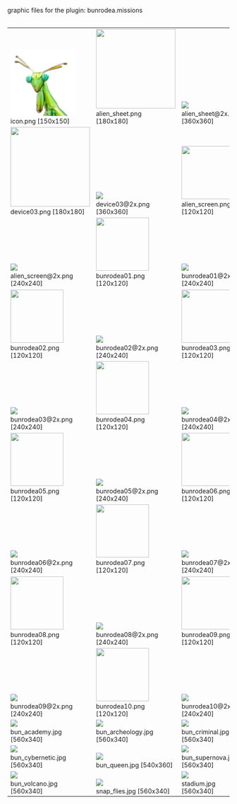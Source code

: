 graphic files for the plugin: bunrodea.missions<br>
<br>
<table>
	<tr valign="bottom">
		<td><a href="https://github.com/zuckung/endless-sky-plugins/blob/main/myplugins/bunrodea.missions/icon.png"><img src="https://raw.githubusercontent.com/zuckung/endless-sky-plugins/refs/heads/main/myplugins/bunrodea.missions/icon.png" width="150" height="150"></a><br>
		icon.png [150x150]</td>
		<td><a href="https://github.com/zuckung/endless-sky-plugins/blob/main/myplugins/bunrodea.missions/images/outfit/alien_sheet.png"><img src="https://raw.githubusercontent.com/zuckung/endless-sky-plugins/refs/heads/main/myplugins/bunrodea.missions/images/outfit/alien_sheet.png" width="180" height="180"></a><br>
		alien_sheet.png [180x180]</td>
		<td><a href="https://github.com/zuckung/endless-sky-plugins/blob/main/myplugins/bunrodea.missions/images/outfit/alien_sheet@2x.png"><img src="https://raw.githubusercontent.com/zuckung/endless-sky-plugins/refs/heads/main/myplugins/bunrodea.missions/images/outfit/alien_sheet@2x.png" height="200"></a><br>
		alien_sheet@2x.png [360x360]</td>
	</tr>
	<tr valign="bottom">
		<td><a href="https://github.com/zuckung/endless-sky-plugins/blob/main/myplugins/bunrodea.missions/images/outfit/device03.png"><img src="https://raw.githubusercontent.com/zuckung/endless-sky-plugins/refs/heads/main/myplugins/bunrodea.missions/images/outfit/device03.png" width="180" height="180"></a><br>
		device03.png [180x180]</td>
		<td><a href="https://github.com/zuckung/endless-sky-plugins/blob/main/myplugins/bunrodea.missions/images/outfit/device03@2x.png"><img src="https://raw.githubusercontent.com/zuckung/endless-sky-plugins/refs/heads/main/myplugins/bunrodea.missions/images/outfit/device03@2x.png" height="200"></a><br>
		device03@2x.png [360x360]</td>
		<td><a href="https://github.com/zuckung/endless-sky-plugins/blob/main/myplugins/bunrodea.missions/images/portrait/alien_screen.png"><img src="https://raw.githubusercontent.com/zuckung/endless-sky-plugins/refs/heads/main/myplugins/bunrodea.missions/images/portrait/alien_screen.png" width="120" height="120"></a><br>
		alien_screen.png [120x120]</td>
	</tr>
	<tr valign="bottom">
		<td><a href="https://github.com/zuckung/endless-sky-plugins/blob/main/myplugins/bunrodea.missions/images/portrait/alien_screen@2x.png"><img src="https://raw.githubusercontent.com/zuckung/endless-sky-plugins/refs/heads/main/myplugins/bunrodea.missions/images/portrait/alien_screen@2x.png" height="200"></a><br>
		alien_screen@2x.png [240x240]</td>
		<td><a href="https://github.com/zuckung/endless-sky-plugins/blob/main/myplugins/bunrodea.missions/images/portrait/bunrodea01.png"><img src="https://raw.githubusercontent.com/zuckung/endless-sky-plugins/refs/heads/main/myplugins/bunrodea.missions/images/portrait/bunrodea01.png" width="120" height="120"></a><br>
		bunrodea01.png [120x120]</td>
		<td><a href="https://github.com/zuckung/endless-sky-plugins/blob/main/myplugins/bunrodea.missions/images/portrait/bunrodea01@2x.png"><img src="https://raw.githubusercontent.com/zuckung/endless-sky-plugins/refs/heads/main/myplugins/bunrodea.missions/images/portrait/bunrodea01@2x.png" height="200"></a><br>
		bunrodea01@2x.png [240x240]</td>
	</tr>
	<tr valign="bottom">
		<td><a href="https://github.com/zuckung/endless-sky-plugins/blob/main/myplugins/bunrodea.missions/images/portrait/bunrodea02.png"><img src="https://raw.githubusercontent.com/zuckung/endless-sky-plugins/refs/heads/main/myplugins/bunrodea.missions/images/portrait/bunrodea02.png" width="120" height="120"></a><br>
		bunrodea02.png [120x120]</td>
		<td><a href="https://github.com/zuckung/endless-sky-plugins/blob/main/myplugins/bunrodea.missions/images/portrait/bunrodea02@2x.png"><img src="https://raw.githubusercontent.com/zuckung/endless-sky-plugins/refs/heads/main/myplugins/bunrodea.missions/images/portrait/bunrodea02@2x.png" height="200"></a><br>
		bunrodea02@2x.png [240x240]</td>
		<td><a href="https://github.com/zuckung/endless-sky-plugins/blob/main/myplugins/bunrodea.missions/images/portrait/bunrodea03.png"><img src="https://raw.githubusercontent.com/zuckung/endless-sky-plugins/refs/heads/main/myplugins/bunrodea.missions/images/portrait/bunrodea03.png" width="120" height="120"></a><br>
		bunrodea03.png [120x120]</td>
	</tr>
	<tr valign="bottom">
		<td><a href="https://github.com/zuckung/endless-sky-plugins/blob/main/myplugins/bunrodea.missions/images/portrait/bunrodea03@2x.png"><img src="https://raw.githubusercontent.com/zuckung/endless-sky-plugins/refs/heads/main/myplugins/bunrodea.missions/images/portrait/bunrodea03@2x.png" height="200"></a><br>
		bunrodea03@2x.png [240x240]</td>
		<td><a href="https://github.com/zuckung/endless-sky-plugins/blob/main/myplugins/bunrodea.missions/images/portrait/bunrodea04.png"><img src="https://raw.githubusercontent.com/zuckung/endless-sky-plugins/refs/heads/main/myplugins/bunrodea.missions/images/portrait/bunrodea04.png" width="120" height="120"></a><br>
		bunrodea04.png [120x120]</td>
		<td><a href="https://github.com/zuckung/endless-sky-plugins/blob/main/myplugins/bunrodea.missions/images/portrait/bunrodea04@2x.png"><img src="https://raw.githubusercontent.com/zuckung/endless-sky-plugins/refs/heads/main/myplugins/bunrodea.missions/images/portrait/bunrodea04@2x.png" height="200"></a><br>
		bunrodea04@2x.png [240x240]</td>
	</tr>
	<tr valign="bottom">
		<td><a href="https://github.com/zuckung/endless-sky-plugins/blob/main/myplugins/bunrodea.missions/images/portrait/bunrodea05.png"><img src="https://raw.githubusercontent.com/zuckung/endless-sky-plugins/refs/heads/main/myplugins/bunrodea.missions/images/portrait/bunrodea05.png" width="120" height="120"></a><br>
		bunrodea05.png [120x120]</td>
		<td><a href="https://github.com/zuckung/endless-sky-plugins/blob/main/myplugins/bunrodea.missions/images/portrait/bunrodea05@2x.png"><img src="https://raw.githubusercontent.com/zuckung/endless-sky-plugins/refs/heads/main/myplugins/bunrodea.missions/images/portrait/bunrodea05@2x.png" height="200"></a><br>
		bunrodea05@2x.png [240x240]</td>
		<td><a href="https://github.com/zuckung/endless-sky-plugins/blob/main/myplugins/bunrodea.missions/images/portrait/bunrodea06.png"><img src="https://raw.githubusercontent.com/zuckung/endless-sky-plugins/refs/heads/main/myplugins/bunrodea.missions/images/portrait/bunrodea06.png" width="120" height="120"></a><br>
		bunrodea06.png [120x120]</td>
	</tr>
	<tr valign="bottom">
		<td><a href="https://github.com/zuckung/endless-sky-plugins/blob/main/myplugins/bunrodea.missions/images/portrait/bunrodea06@2x.png"><img src="https://raw.githubusercontent.com/zuckung/endless-sky-plugins/refs/heads/main/myplugins/bunrodea.missions/images/portrait/bunrodea06@2x.png" height="200"></a><br>
		bunrodea06@2x.png [240x240]</td>
		<td><a href="https://github.com/zuckung/endless-sky-plugins/blob/main/myplugins/bunrodea.missions/images/portrait/bunrodea07.png"><img src="https://raw.githubusercontent.com/zuckung/endless-sky-plugins/refs/heads/main/myplugins/bunrodea.missions/images/portrait/bunrodea07.png" width="120" height="120"></a><br>
		bunrodea07.png [120x120]</td>
		<td><a href="https://github.com/zuckung/endless-sky-plugins/blob/main/myplugins/bunrodea.missions/images/portrait/bunrodea07@2x.png"><img src="https://raw.githubusercontent.com/zuckung/endless-sky-plugins/refs/heads/main/myplugins/bunrodea.missions/images/portrait/bunrodea07@2x.png" height="200"></a><br>
		bunrodea07@2x.png [240x240]</td>
	</tr>
	<tr valign="bottom">
		<td><a href="https://github.com/zuckung/endless-sky-plugins/blob/main/myplugins/bunrodea.missions/images/portrait/bunrodea08.png"><img src="https://raw.githubusercontent.com/zuckung/endless-sky-plugins/refs/heads/main/myplugins/bunrodea.missions/images/portrait/bunrodea08.png" width="120" height="120"></a><br>
		bunrodea08.png [120x120]</td>
		<td><a href="https://github.com/zuckung/endless-sky-plugins/blob/main/myplugins/bunrodea.missions/images/portrait/bunrodea08@2x.png"><img src="https://raw.githubusercontent.com/zuckung/endless-sky-plugins/refs/heads/main/myplugins/bunrodea.missions/images/portrait/bunrodea08@2x.png" height="200"></a><br>
		bunrodea08@2x.png [240x240]</td>
		<td><a href="https://github.com/zuckung/endless-sky-plugins/blob/main/myplugins/bunrodea.missions/images/portrait/bunrodea09.png"><img src="https://raw.githubusercontent.com/zuckung/endless-sky-plugins/refs/heads/main/myplugins/bunrodea.missions/images/portrait/bunrodea09.png" width="120" height="120"></a><br>
		bunrodea09.png [120x120]</td>
	</tr>
	<tr valign="bottom">
		<td><a href="https://github.com/zuckung/endless-sky-plugins/blob/main/myplugins/bunrodea.missions/images/portrait/bunrodea09@2x.png"><img src="https://raw.githubusercontent.com/zuckung/endless-sky-plugins/refs/heads/main/myplugins/bunrodea.missions/images/portrait/bunrodea09@2x.png" height="200"></a><br>
		bunrodea09@2x.png [240x240]</td>
		<td><a href="https://github.com/zuckung/endless-sky-plugins/blob/main/myplugins/bunrodea.missions/images/portrait/bunrodea10.png"><img src="https://raw.githubusercontent.com/zuckung/endless-sky-plugins/refs/heads/main/myplugins/bunrodea.missions/images/portrait/bunrodea10.png" width="120" height="120"></a><br>
		bunrodea10.png [120x120]</td>
		<td><a href="https://github.com/zuckung/endless-sky-plugins/blob/main/myplugins/bunrodea.missions/images/portrait/bunrodea10@2x.png"><img src="https://raw.githubusercontent.com/zuckung/endless-sky-plugins/refs/heads/main/myplugins/bunrodea.missions/images/portrait/bunrodea10@2x.png" height="200"></a><br>
		bunrodea10@2x.png [240x240]</td>
	</tr>
	<tr valign="bottom">
		<td><a href="https://github.com/zuckung/endless-sky-plugins/blob/main/myplugins/bunrodea.missions/images/scene/bun_academy.jpg"><img src="https://raw.githubusercontent.com/zuckung/endless-sky-plugins/refs/heads/main/myplugins/bunrodea.missions/images/scene/bun_academy.jpg" width="200"></a><br>
		bun_academy.jpg [560x340]</td>
		<td><a href="https://github.com/zuckung/endless-sky-plugins/blob/main/myplugins/bunrodea.missions/images/scene/bun_archeology.jpg"><img src="https://raw.githubusercontent.com/zuckung/endless-sky-plugins/refs/heads/main/myplugins/bunrodea.missions/images/scene/bun_archeology.jpg" width="200"></a><br>
		bun_archeology.jpg [560x340]</td>
		<td><a href="https://github.com/zuckung/endless-sky-plugins/blob/main/myplugins/bunrodea.missions/images/scene/bun_criminal.jpg"><img src="https://raw.githubusercontent.com/zuckung/endless-sky-plugins/refs/heads/main/myplugins/bunrodea.missions/images/scene/bun_criminal.jpg" width="200"></a><br>
		bun_criminal.jpg [560x340]</td>
	</tr>
	<tr valign="bottom">
		<td><a href="https://github.com/zuckung/endless-sky-plugins/blob/main/myplugins/bunrodea.missions/images/scene/bun_cybernetic.jpg"><img src="https://raw.githubusercontent.com/zuckung/endless-sky-plugins/refs/heads/main/myplugins/bunrodea.missions/images/scene/bun_cybernetic.jpg" width="200"></a><br>
		bun_cybernetic.jpg [560x340]</td>
		<td><a href="https://github.com/zuckung/endless-sky-plugins/blob/main/myplugins/bunrodea.missions/images/scene/bun_queen.jpg"><img src="https://raw.githubusercontent.com/zuckung/endless-sky-plugins/refs/heads/main/myplugins/bunrodea.missions/images/scene/bun_queen.jpg" width="200"></a><br>
		bun_queen.jpg [540x360]</td>
		<td><a href="https://github.com/zuckung/endless-sky-plugins/blob/main/myplugins/bunrodea.missions/images/scene/bun_supernova.jpg"><img src="https://raw.githubusercontent.com/zuckung/endless-sky-plugins/refs/heads/main/myplugins/bunrodea.missions/images/scene/bun_supernova.jpg" width="200"></a><br>
		bun_supernova.jpg [560x340]</td>
	</tr>
	<tr valign="bottom">
		<td><a href="https://github.com/zuckung/endless-sky-plugins/blob/main/myplugins/bunrodea.missions/images/scene/bun_volcano.jpg"><img src="https://raw.githubusercontent.com/zuckung/endless-sky-plugins/refs/heads/main/myplugins/bunrodea.missions/images/scene/bun_volcano.jpg" width="200"></a><br>
		bun_volcano.jpg [560x340]</td>
		<td><a href="https://github.com/zuckung/endless-sky-plugins/blob/main/myplugins/bunrodea.missions/images/scene/snap_flies.jpg"><img src="https://raw.githubusercontent.com/zuckung/endless-sky-plugins/refs/heads/main/myplugins/bunrodea.missions/images/scene/snap_flies.jpg" width="200"></a><br>
		snap_flies.jpg [560x340]</td>
		<td><a href="https://github.com/zuckung/endless-sky-plugins/blob/main/myplugins/bunrodea.missions/images/scene/stadium.jpg"><img src="https://raw.githubusercontent.com/zuckung/endless-sky-plugins/refs/heads/main/myplugins/bunrodea.missions/images/scene/stadium.jpg" width="200"></a><br>
		stadium.jpg [560x340]</td>
	</tr>
</table>
